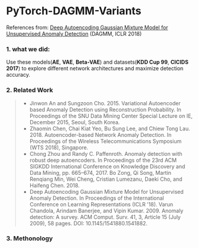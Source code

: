 # PyTorch-DAGMM-Variants

References from:  [Deep Autoencoding Gaussian Mixture Model for Unsupervised Anomaly Detection](https://openreview.net/forum?id=BJJLHbb0-) (DAGMM, ICLR 2018)

### 1.  what we did: 

Use these models(**AE**, **VAE**, **Beta-VAE**) and datasets(**KDD Cup 99**, **CICIDS 2017**) to explore different network architectures and maximize detection accuracy. 

### 2. Related Work

> - Jinwon An and Sungzoon Cho. 2015. Variational Autoencoder based Anomaly Detection using Reconstruction Probability. In Proceedings of the SNU Data Mining Center Special Lecture on IE, December 2015, Seoul, South Korea.
> - Zhaomin Chen, Chai Kiat Yeo, Bu Sung Lee, and Chiew Tong Lau. 2018. Autoencoder-based Network Anomaly Detection. In Proceedings of the Wireless Telecommunications Symposium (WTS 2018), Singapore.
> - Chong Zhou and Randy C. Paffenroth. Anomaly detection with robust deep autoencoders. In Proceedings of the 23rd ACM SIGKDD International Conference on Knowledge Discovery and Data Mining, pp. 665–674, 2017.
Bo Zong, Qi Song, Martin Renqiang Min, Wei Cheng, Cristian Lumezanu, Daeki Cho, and Haifeng Chen. 2018.
> - Deep Autoencoding Gaussian Mixture Model for Unsupervised Anomaly Detection. In Proceedings of the International Conference on Learning Representations (ICLR '18).
Varun Chandola, Arindam Banerjee, and Vipin Kumar. 2009. Anomaly detection: A survey. ACM Comput. Surv. 41, 3, Article 15 (July 2009), 58 pages. DOI: 10.1145/1541880.1541882.

### 3. Methonology

